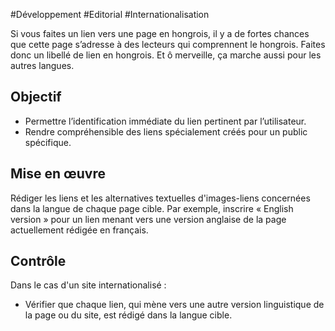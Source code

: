 
#Développement #Editorial #Internationalisation

Si vous faites un lien vers une page en hongrois, il y a de fortes chances que cette page s’adresse à des lecteurs qui comprennent le hongrois. Faites donc un libellé de lien en hongrois. Et ô merveille, ça marche aussi pour les autres langues.


## Objectif

* Permettre l’identification immédiate du lien pertinent par l’utilisateur.
* Rendre compréhensible des liens spécialement créés pour un public spécifique.

## Mise en œuvre

Rédiger les liens et les alternatives textuelles d'images-liens concernées dans la langue de chaque page cible. Par exemple, inscrire « English version » pour un lien menant vers une version anglaise de la page actuellement rédigée en français.

## Contrôle

Dans le cas d'un site internationalisé :

* Vérifier que chaque lien, qui mène vers une autre version linguistique de la page ou du site, est rédigé dans la langue cible.

